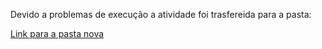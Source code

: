 Devido a problemas de execução a atividade foi trasfereida para a pasta:

[Link para a pasta nova](https://github.com/ArthurDev-A/pdm2-242/tree/main/avaliacoes)

